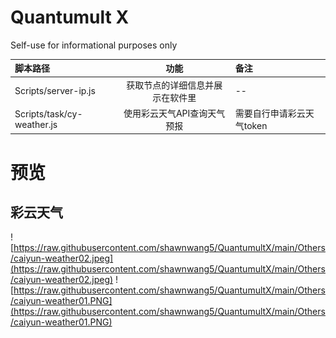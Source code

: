 # Quantumult X
Self-use for informational purposes only

|    脚本路径    | 功能 | 备注 |
| :---------- | :---: | :--- |
| Scripts/server-ip.js |  获取节点的详细信息并展示在软件里 | --|
| Scripts/task/cy-weather.js | 使用彩云天气API查询天气预报 |需要自行申请彩云天气token|

# 预览

## 彩云天气
![https://raw.githubusercontent.com/shawnwang5/QuantumultX/main/Others/caiyun-weather02.jpeg](https://raw.githubusercontent.com/shawnwang5/QuantumultX/main/Others/caiyun-weather02.jpeg)
![https://raw.githubusercontent.com/shawnwang5/QuantumultX/main/Others/caiyun-weather01.PNG](https://raw.githubusercontent.com/shawnwang5/QuantumultX/main/Others/caiyun-weather01.PNG)
